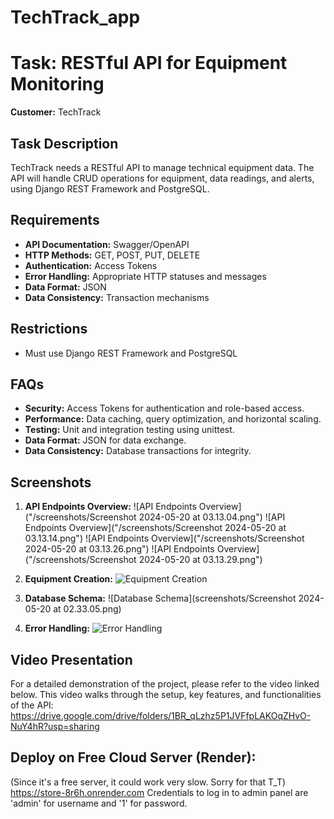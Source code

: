 # TechTrack_app
# Task: RESTful API for Equipment Monitoring

**Customer:** TechTrack

## Task Description

TechTrack needs a RESTful API to manage technical equipment data. The API will handle CRUD operations for equipment, data readings, and alerts, using Django REST Framework and PostgreSQL.

## Requirements

- **API Documentation:** Swagger/OpenAPI
- **HTTP Methods:** GET, POST, PUT, DELETE
- **Authentication:** Access Tokens
- **Error Handling:** Appropriate HTTP statuses and messages
- **Data Format:** JSON
- **Data Consistency:** Transaction mechanisms

## Restrictions

- Must use Django REST Framework and PostgreSQL

## FAQs

- **Security:** Access Tokens for authentication and role-based access.
- **Performance:** Data caching, query optimization, and horizontal scaling.
- **Testing:** Unit and integration testing using unittest.
- **Data Format:** JSON for data exchange.
- **Data Consistency:** Database transactions for integrity.

## Screenshots

1. **API Endpoints Overview:**
   ![API Endpoints Overview]("/screenshots/Screenshot 2024-05-20 at 03.13.04.png")
   ![API Endpoints Overview]("/screenshots/Screenshot 2024-05-20 at 03.13.14.png")
   ![API Endpoints Overview]("/screenshots/Screenshot 2024-05-20 at 03.13.26.png")
   ![API Endpoints Overview]("/screenshots/Screenshot 2024-05-20 at 03.13.29.png")

2. **Equipment Creation:**
   ![Equipment Creation](link_to_screenshot_2)

3. **Database Schema:**
   ![Database Schema](screenshots/Screenshot 2024-05-20 at 02.33.05.png)

4. **Error Handling:**
   ![Error Handling](link_to_screenshot_4)

## Video Presentation

For a detailed demonstration of the project, please refer to the video linked below. This video walks through the setup, key features, and functionalities of the API:
https://drive.google.com/drive/folders/1BR_qLzhz5P1JVFfpLAKOqZHvO-NuY4hR?usp=sharing

## Deploy on Free Cloud Server (Render): 
(Since it's a free server, it could work very slow. Sorry for that T_T)
https://store-8r6h.onrender.com
Credentials to log in to admin panel are 
'admin' for username and 
'1' for password.
